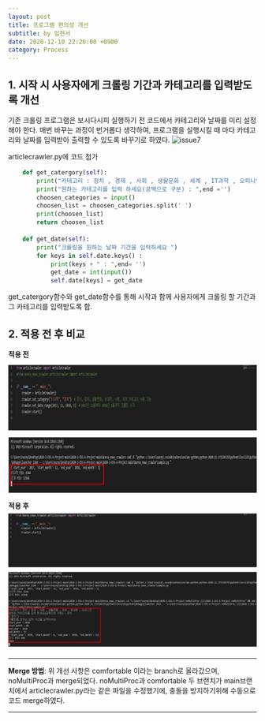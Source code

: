 ```yaml
---
layout: post
title: 프로그램 편의성 개선 
subtitle: by 임현서
date: 2020-12-10 22:26:00 +0900
category: Process
---
```


## 1. 시작 시 사용자에게 크롤링 기간과 카테고리를 입력받도록 개선

기존 크롤링 프로그램은 보시다시피 실행하기 전 코드에서 카테고리와 날짜를 미리 설정해야 한다. 
매번 바꾸는 과정이 번거롭다 생각하여, 프로그램을 실행시킬 때 마다 카테고리와 날짜를 입력받아 출력할 수 있도록 바꾸기로 하였다.
![issue7](../assets/img/issue#7.png)

articlecrawler.py에 코드 첨가 
```python
    def get_catergory(self):
        print("카테고리 : 정치 , 경제 , 사회 , 생활문화 , 세계 , IT과학 , 오피니언, 연합뉴스속보")
        print("원하는 카테고리를 입력 하세요(공백으로 구분) : ",end ='')
        choosen_categories = input()
        choosen_list = choosen_categories.split(' ')
        print(choosen_list)
        return choosen_list
    
    def get_date(self):
        print("크롤링을 원하는 날짜 기간을 입력하세요 ")
        for keys in self.date.keys() :
            print(keys + " : ",end= '')
            get_date = int(input())
            self.date[keys] = get_date
```
get_catergory함수와 get_date함수를 통해 시작과 함께 사용자에게 크롤링 할 기간과 그 카테고리를 입력받도록 함.


## 2. 적용 전 후 비교
**적용 전**
![old_version](../assets/img/old_version.png)
**적용 후**
![new_version](../assets/img/new_version.png)
- - -
**Merge 방법**: 위 개선 사항은 comfortable 이라는 branch로 올라갔으며, noMultiProc과 merge되었다.
noMultiProc과 comfortable 두 브랜치가 main브랜치에서 articlecrawler.py라는 같은 파일을 수정했기에, 충돌을 방지하기위해 수동으로 코드 merge하였다.

- - -

